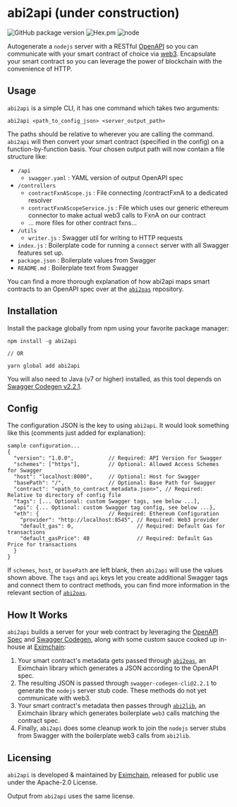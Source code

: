 # abi2api (under construction)
![GitHub package version](https://img.shields.io/github/package-json/v/badges/shields.svg)
![Hex.pm](https://img.shields.io/hexpm/l/plug.svg)
![node](https://img.shields.io/node/v/passport.svg)

Autogenerate a `nodejs` server with a RESTful [OpenAPI](https://swagger.io/specification/) so you can communicate with your smart contract of choice via [web3](https://github.com/ethereum/web3.js/).  Encapsulate your smart contract so you can leverage the power of blockchain with the convenience of HTTP.

## Usage
`abi2api` is a simple CLI, it has one command which takes two arguments:

```
abi2api <path_to_config_json> <server_output_path>
```

The paths should be relative to wherever you are calling the command.  `abi2api` will then convert your smart contract (specified in the config) on a function-by-function basis.  Your chosen output path will now contain a file structure like:

- `/api`
  - `swagger.yaml` : YAML version of output OpenAPI spec
- `/controllers`
  - `contractFxnAScope.js` : File connecting /contractFxnA to a dedicated resolver
  - `contractFxnAScopeService.js` : File which uses our generic ethereum connector to make actual web3 calls to FxnA on our contract
  - ... more files for other contract fxns...
- `/utils`
  - `writer.js` : Swagger util for writing to HTTP requests
- `index.js` : Boilerplate code for running a `connect` server with all Swagger features set up.
- `package.json` : Boilerplate values from Swagger
- `README.md` : Boilerplate text from Swagger

You can find a more thorough explanation of how abi2api maps smart contracts to an OpenAPI spec over at the [`abi2oas`](https://github.com/Eximchain/abi2oas#method-mapping) repository.

## Installation
Install the package globally from npm using your favorite package manager:

```
npm install -g abi2api

// OR

yarn global add abi2api
```

You will also need to Java (v7 or higher) installed, as this tool depends on [Swagger Codegen v2.2.1](https://swagger.io/docs/swagger-tools/).

## Config
The configuration JSON is the key to using `abi2api`.  It would look something like this (comments just added for explanation):

```
sample configuration...
{
  "version": "1.0.0",           // Required: API Version for Swagger
  "schemes": ["https"],         // Optional: Allowed Access Schemes for Swagger
  "host": "localhost:8080",     // Optional: Host for Swagger
  "basePath": "/",              // Optional: Base Path for Swagger
  "contract": "<path_to_contract_metadata.json>", // Required: Relative to directory of config file
  "tags": [... Optional: custom Swagger tags, see below ...],
  "api": {... Optional: custom Swagger tag config, see below ...},
  "eth": {                      // Required: Ethereum Configuration
    "provider": "http://localhost:8545", // Required: Web3 provider
    "default_gas": 0,                    // Required: Default Gas for transactions
    "default_gasPrice": 40               // Required: Default Gas Price for transactions
  }
}
```

If `schemes`, `host`, or `basePath` are left blank, then `abi2api` will use the values shown above.  The `tags` and `api` keys let you create additional Swagger tags and connect them to contract methods, you can find more information in the relevant section of [`abi2oas`](https://github.com/Eximchain/abi2oas#custom-tags).

## How It Works
`abi2api` builds a server for your web contract by leveraging the [OpenAPI Spec](https://swagger.io/specification/) and [Swagger Codegen](https://swagger.io/swagger-codegen/), along with some custom sauce cooked up in-house at [Eximchain](https://eximchain.com/):
1. Your smart contract's metadata gets passed through [`abi2oas`](https://github.com/Eximchain/abi2oas), an Eximchain library which generates a JSON according to the OpenAPI spec.
2. The resulting JSON is passed through `swagger-codegen-cli@2.2.1` to generate the `nodejs` server stub code.  These methods do not yet communicate with web3.
3. Your smart contract's metadata then passes through [`abi2lib`](https://github.com/Eximchain/abi2lib), an Eximchain library which generates boilerplate `web3` calls matching the contract spec.
4. Finally, `abi2api` does some cleanup work to join the `nodejs` server stubs from Swagger with the boilerplate web3 calls from `abi2lib`.

## Licensing
`abi2api` is developed & maintained by [Eximchain](https://eximchain.com/), released for public use under the Apache-2.0 License.  

Output from `abi2api` uses the same license.